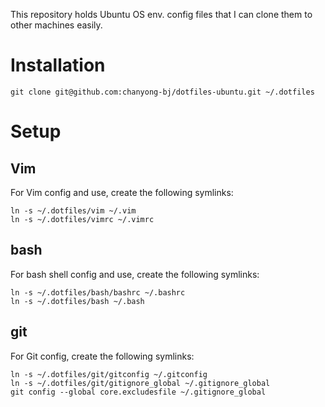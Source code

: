 This repository holds Ubuntu OS env. config files that I can clone them to other machines easily.

# Installation
    git clone git@github.com:chanyong-bj/dotfiles-ubuntu.git ~/.dotfiles

# Setup

## Vim
For Vim config and use, create the following symlinks:

    ln -s ~/.dotfiles/vim ~/.vim
    ln -s ~/.dotfiles/vimrc ~/.vimrc

## bash
For bash shell config and use, create the following symlinks:

    ln -s ~/.dotfiles/bash/bashrc ~/.bashrc
    ln -s ~/.dotfiles/bash ~/.bash

## git
For Git config, create the following symlinks:

    ln -s ~/.dotfiles/git/gitconfig ~/.gitconfig
    ln -s ~/.dotfiles/git/gitignore_global ~/.gitignore_global
    git config --global core.excludesfile ~/.gitignore_global



